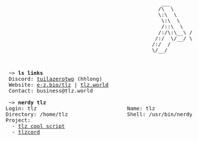<pre>
                                                  ___           ___       ___     
                                                 /\  \         /\__\     /\  \    
                                                 \:\  \       /:/  /     \:\  \   
                                                  \:\  \     /:/  /       \:\  \  
                                                  /::\  \   /:/  /         \:\  \ 
                                                 /:/\:\__\ /:/__/    _______\:\__\
                                                /:/  \/__/ \:\  \    \::::::::/__/
                                               /:/  /       \:\  \    \:\~~\~~    
                                               \/__/         \:\  \    \:\  \     
                                                              \:\__\    \:\__\    
                                                               \/__/     \/__/    
</pre>

<pre>
 ~> <strong>ls links</strong>
 Discord: <a rel=me href="https://discord.com/channels/@me/1369605270816292884">tuilazerotwo</a> (hhlong)
 Website: <a href="https://e-z.bio/tlz">e-z.bio/tlz</a> | <a href="https://tlz.world">tlz.world</a>
 Contact: business@tlz.world

 ~> <strong>nerdy tlz</strong>
Login: tlz                             Name: tlz
Directory: /home/tlz                   Shell: /usr/bin/nerdy
Project:
  - <a href="https://github.com/TuiLaZeroTwo/tlz-cool-script">tlz cool script</a>
  - <a href="https://github.com/TuiLaZeroTwo/tlzcord">tlzcord</a>
</pre>

<!-- is my profile readme not mobile-friendly? I'd love to improve. let me know your suggestions -->
